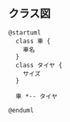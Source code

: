 ## クラス図

```uml
@startuml
  class 車 {
    車名
  }
  class タイヤ {
    サイズ
  }

  車 *-- タイヤ

@enduml
```
